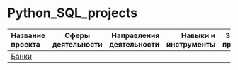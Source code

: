 # Python_SQL_projects
| Название проекта  | Сферы деятельности  | Направления деятельности | Навыки и инструменты | Задачи проекта | Описание проекта | Ключевые слова |
|:------------- |:---------------:| -------------:| -------------:| -------------:| -------------:| -------------:|
| [Банки](https://github.com/leraish/Python_SQL_projects/tree/main/Bank)        |     |  |    |      |    |   |
